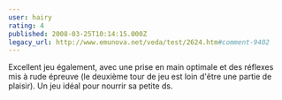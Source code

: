 ```yaml
---
user: hairy
rating: 4
published: 2008-03-25T10:14:15.000Z
legacy_url: http://www.emunova.net/veda/test/2624.htm#comment-9402
---
```

Excellent jeu également, avec une prise en main optimale et des réflexes mis à rude épreuve (le deuxième tour de jeu est loin d'être une partie de plaisir). Un jeu idéal pour nourrir sa petite ds.